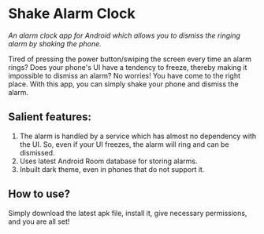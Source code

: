# Shake Alarm Clock
<i>An alarm clock app for Android which allows you to dismiss the ringing alarm by shaking the phone.</i>

Tired of pressing the power button/swiping the screen every time an alarm rings? Does your phone's UI have a tendency to freeze, thereby making it impossible to dismiss an alarm? No worries! You have come to the right place. With this app, you can simply shake your phone and dismiss the alarm.


## Salient features:
1. The alarm is handled by a service which has almost no dependency with the UI. So, even if your UI freezes, the alarm will ring and can be dismissed.
1. Uses latest Android Room database for storing alarms.
1. Inbuilt dark theme, even in phones that do not support it.

## How to use?
Simply download the latest apk file, install it, give necessary permissions, and you are all set!

